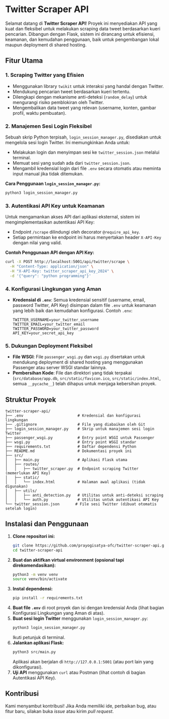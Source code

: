 # Twitter Scraper API

Selamat datang di **Twitter Scraper API**! Proyek ini menyediakan API yang kuat dan fleksibel untuk melakukan scraping data tweet berdasarkan kueri pencarian. Dibangun dengan Flask, sistem ini dirancang untuk efisiensi, keamanan, dan kemudahan penggunaan, baik untuk pengembangan lokal maupun deployment di shared hosting.

## Fitur Utama

### 1. Scraping Twitter yang Efisien
- Menggunakan library `twikit` untuk interaksi yang handal dengan Twitter.
- Mendukung pencarian tweet berdasarkan kueri tertentu.
- Dilengkapi dengan mekanisme anti-deteksi (`random_delay`) untuk mengurangi risiko pemblokiran oleh Twitter.
- Mengembalikan data tweet yang relevan (username, konten, gambar profil, waktu pembuatan).

### 2. Manajemen Sesi Login Fleksibel
Sebuah skrip Python terpisah, `login_session_manager.py`, disediakan untuk mengelola sesi login Twitter. Ini memungkinkan Anda untuk:
- Melakukan login dan menyimpan sesi ke `twitter_session.json` melalui terminal.
- Memuat sesi yang sudah ada dari `twitter_session.json`.
- Mengambil kredensial login dari file `.env` secara otomatis atau meminta input manual jika tidak ditemukan.

**Cara Penggunaan `login_session_manager.py`:**
```bash
python3 login_session_manager.py
```

### 3. Autentikasi API Key untuk Keamanan
Untuk mengamankan akses API dari aplikasi eksternal, sistem ini mengimplementasikan autentikasi API Key:
- Endpoint `/scrape` dilindungi oleh decorator `@require_api_key`.
- Setiap permintaan ke endpoint ini harus menyertakan header `X-API-Key` dengan nilai yang valid.

**Contoh Penggunaan API dengan API Key:**
```bash
curl -X POST http://localhost:5001/api/twitter/scrape \
  -H "Content-Type: application/json" \
  -H "X-API-Key: twitter_scraper_api_key_2024" \
  -d '{"query": "python programming"}'
```

### 4. Konfigurasi Lingkungan yang Aman
- **Kredensial di `.env`**: Semua kredensial sensitif (username, email, password Twitter, API Key) disimpan dalam file `.env` untuk keamanan yang lebih baik dan kemudahan konfigurasi.
  Contoh `.env`:
  ```
  TWITTER_USERNAME=your_twitter_username
  TWITTER_EMAIL=your_twitter_email
  TWITTER_PASSWORD=your_twitter_password
  API_KEY=your_secret_api_key
  ```

### 5. Dukungan Deployment Fleksibel
- **File WSGI**: File `passenger_wsgi.py` dan `wsgi.py` disertakan untuk mendukung deployment di shared hosting yang menggunakan Passenger atau server WSGI standar lainnya.
- **Pembersihan Kode**: File dan direktori yang tidak terpakai (`src/database/app.db`, `src/static/favicon.ico`, `src/static/index.html`, semua `__pycache__`) telah dihapus untuk menjaga kebersihan proyek.

## Struktur Proyek

```
twitter-scraper-api/
├── .env                        # Kredensial dan konfigurasi lingkungan
├── .gitignore                  # File yang diabaikan oleh Git
├── login_session_manager.py    # Skrip untuk manajemen sesi login Twitter
├── passenger_wsgi.py           # Entry point WSGI untuk Passenger
├── wsgi.py                     # Entry point WSGI standar
├── requirements.txt            # Daftar dependensi Python
├── README.md                   # Dokumentasi proyek ini
├── src/
│   ├── main.py                 # Aplikasi Flask utama
│   ├── routes/
│   │   ├── twitter_scraper.py  # Endpoint scraping Twitter (memerlukan API Key)
│   ├── static/
│   │   └── index.html          # Halaman awal aplikasi (tidak digunakan)
│   ├── utils/
│   │   ├── anti_detection.py   # Utilitas untuk anti-deteksi scraping
│   │   └── auth.py             # Utilitas untuk autentikasi API Key
└── twitter_session.json       # File sesi Twitter (dibuat otomatis setelah login)
```

## Instalasi dan Penggunaan

1.  **Clone repositori ini:**
    ```bash
    git clone https://github.com/prayogisatya-ofc/twitter-scraper-api.git
    cd twitter-scraper-api
    ```
2.  **Buat dan aktifkan virtual environment (opsional tapi direkomendasikan):**
    ```bash
    python3 -m venv venv
    source venv/bin/activate
    ```
3.  **Instal dependensi:**
    ```bash
    pip install -r requirements.txt
    ```
4.  **Buat file `.env`** di root proyek dan isi dengan kredensial Anda (lihat bagian Konfigurasi Lingkungan yang Aman di atas).
5.  **Buat sesi login Twitter** menggunakan `login_session_manager.py`:
    ```bash
    python3 login_session_manager.py
    ```
    Ikuti petunjuk di terminal.
6.  **Jalankan aplikasi Flask:**
    ```bash
    python3 src/main.py
    ```
    Aplikasi akan berjalan di `http://127.0.0.1:5001` (atau port lain yang dikonfigurasi).
7.  **Uji API** menggunakan `curl` atau Postman (lihat contoh di bagian Autentikasi API Key).

## Kontribusi

Kami menyambut kontribusi! Jika Anda memiliki ide, perbaikan bug, atau fitur baru, silakan buka _issue_ atau kirim _pull request_.